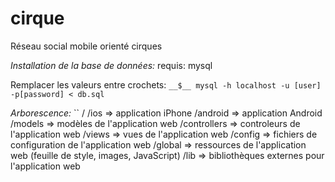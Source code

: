 cirque
======

Réseau social mobile orienté cirques

_Installation de la base de données:_
requis: mysql

Remplacer les valeurs entre crochets:
``__$__ mysql -h localhost -u [user] -p[password] < db.sql``

_Arborescence:_
``
/
/ios => application iPhone
/android => application Android
/models => modèles de l'application web
/controllers => controleurs de l'application web
/views => vues de l'application web
/config => fichiers de configuration de l'application web
/global => ressources de l'application web (feuille de style, images, JavaScript)
/lib => bibliothèques externes pour l'application web
